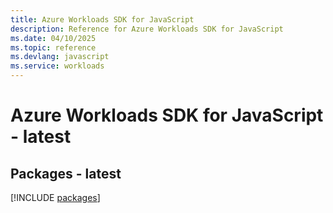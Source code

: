 ```yaml
---
title: Azure Workloads SDK for JavaScript
description: Reference for Azure Workloads SDK for JavaScript
ms.date: 04/10/2025
ms.topic: reference
ms.devlang: javascript
ms.service: workloads
---
```

# Azure Workloads SDK for JavaScript - latest
## Packages - latest
[!INCLUDE [packages](workloads-index.md)]